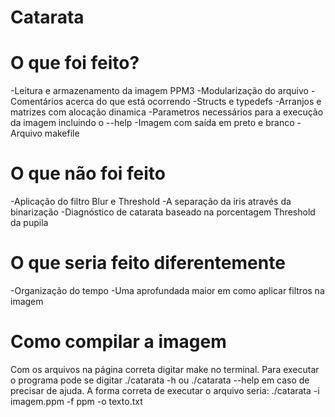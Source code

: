# Catarata

# O que foi feito?
-Leitura e armazenamento da imagem PPM3
-Modularização do arquivo
-Comentários acerca do que está ocorrendo
-Structs e typedefs
-Arranjos e matrizes com alocação dinamica
-Parametros necessários para a execução da imagem incluindo o --help
-Imagem com saída em preto e branco
-Arquivo makefile

# O que não foi feito
-Aplicação do filtro Blur e Threshold
-A separação da iris através da binarização
-Diagnóstico de catarata baseado na porcentagem Threshold da pupila

# O que seria feito diferentemente
-Organização do tempo
-Uma aprofundada maior em como aplicar filtros na imagem

# Como compilar a imagem
Com os arquivos na página correta digitar make no terminal. Para executar o programa
pode se digitar ./catarata -h ou ./catarata --help em caso de precisar de ajuda.
A forma correta de executar o arquivo seria: ./catarata -i imagem.ppm -f ppm -o texto.txt
